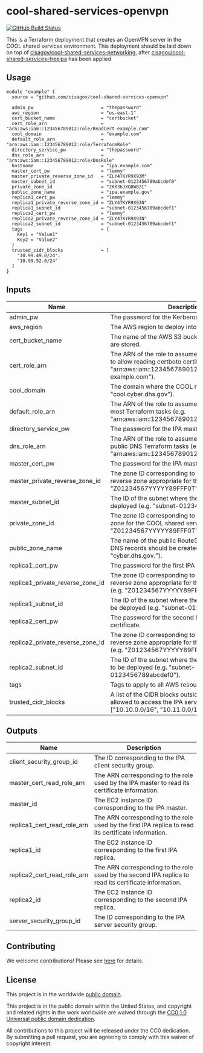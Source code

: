 # cool-shared-services-openvpn #

[![GitHub Build Status](https://github.com/cisagov/cool-shared-services-openvpn/workflows/build/badge.svg)](https://github.com/cisagov/cool-shared-services-openvpn/actions)

This is a Terraform deployment that creates an OpenVPN server in the
COOL shared services environment.  This deployment should be laid down
on top of
[cisagov/cool-shared-services-networking](https://github.com/cisagov/cool-shared-services-networking),
after
[cisagov/cool-shared-services-freeipa](https://github.com/cisagov/cool-shared-services-freeipa)
has been applied

## Usage ##

```hcl
module "example" {
  source = "github.com/cisagov/cool-shared-services-openvpn"

  admin_pw                         = "thepassword"
  aws_region                       = "us-east-1"
  cert_bucket_name                 = "certbucket"
  cert_role_arn                    = "arn:aws:iam::123456789012:role/ReadCert-example.com"
  cool_domain                      = "example.com"
  default_role_arn                 = "arn:aws:iam::123456789012:role/TerraformRole"
  directory_service_pw             = "thepassword"
  dns_role_arn                     = "arn:aws:iam::123456789012:role/DnsRole"
  hostname                         = "ipa.example.com"
  master_cert_pw                   = "lemmy"
  master_private_reverse_zone_id   = "ZLY47KYR9X93M"
  master_subnet_id                 = "subnet-0123456789abcdef0"
  private_zone_id                  = "ZKX36JXQ8W82L"
  public_zone_name                 = "ipa.example.gov"
  replica1_cert_pw                 = "lemmy"
  replica1_private_reverse_zone_id = "ZLY47KYR9X93N"
  replica1_subnet_id               = "subnet-0123456789abcdef1"
  replica2_cert_pw                 = "lemmy"
  replica2_private_reverse_zone_id = "ZLY47KYR9X93N"
  replica2_subnet_id               = "subnet-0123456789abcdef1"
  tags                             = {
    Key1 = "Value1"
    Key2 = "Value2"
  }
  trusted_cidr_blocks              = [
    "10.99.49.0/24",
    "10.99.52.0/24"
  ]
}
```

## Inputs ##

| Name | Description | Type | Default | Required |
|------|-------------|:----:|:-------:|:--------:|
| admin_pw | The password for the Kerberos admin role. | string | | yes |
| aws_region | The AWS region to deploy into (e.g. us-east-1). | string | | yes |
| cert_bucket_name | The name of the AWS S3 bucket where certificates are stored. | string | `cool-certificates` | no |
| cert_role_arn | The ARN of the role to assume when creating a role to allow reading certboto certificate data (e.g. "arn:aws:iam::123456789012:role/ReadCert-example.com"). | string | | yes |
| cool_domain | The domain where the COOL resources reside (e.g. "cool.cyber.dhs.gov"). | string | `cool.cyber.dhs.gov` | no |
| default_role_arn | The ARN of the role to assume when performing most Terraform tasks (e.g. "arn:aws:iam::123456789012:role/TerraformRole"). | string | | yes |
| directory_service_pw | The password for the IPA master's directory service. | string | | yes |
| dns_role_arn | The ARN of the role to assume when performing public DNS Terraform tasks (e.g. "arn:aws:iam::123456789012:role/DnsRole"). | string | | yes |
| master_cert_pw | The password for the IPA master's certificate. | string | | yes |
| master_private_reverse_zone_id | The zone ID corresponding to the private Route53 reverse zone appropriate for the IPA master (e.g. "Z01234567YYYYY89FFF0T"). | string | | yes |
| master_subnet_id | The ID of the subnet where the IPA master is to be deployed (e.g. "subnet-0123456789abcdef0"). | string | | yes |
| private_zone_id | The zone ID corresponding to the private Route53 zone for the COOL shared services VPC (e.g. "Z01234567YYYYY89FFF0T"). | string | | yes |
| public_zone_name | The name of the public Route53 zone where public DNS records should be created (e.g. "cyber.dhs.gov."). | string | `cyber.dhs.gov` | no |
| replica1_cert_pw | The password for the first IPA replica's certificate. | string | | yes |
| replica1_private_reverse_zone_id | The zone ID corresponding to the private Route53 reverse zone appropriate for the first IPA replica (e.g. "Z01234567YYYYY89FFF0T"). | string | | yes |
| replica1_subnet_id | The ID of the subnet where the first IPA replica is to be deployed (e.g. "subnet-0123456789abcdef0"). | string | | yes |
| replica2_cert_pw | The password for the second IPA replica's certificate. | string | | yes |
| replica2_private_reverse_zone_id | The zone ID corresponding to the private Route53 reverse zone appropriate for the second IPA replica (e.g. "Z01234567YYYYY89FFF0T"). | string | | yes |
| replica2_subnet_id | The ID of the subnet where the second IPA replica is to be deployed (e.g. "subnet-0123456789abcdef0"). | string | | yes |
| tags | Tags to apply to all AWS resources created. | map(string) | `{}` | no |
| trusted_cidr_blocks | A list of the CIDR blocks outside the VPC that are allowed to access the IPA servers (e.g. ["10.10.0.0/16", "10.11.0.0/16"]). | list(string) | `[]` | no |

## Outputs ##

| Name | Description |
|------|-------------|
| client_security_group_id | The ID corresponding to the IPA client security group. |
| master_cert_read_role_arn | The ARN corresponding to the role used by the IPA master to read its certificate information. |
| master_id | The EC2 instance ID corresponding to the IPA master. |
| replica1_cert_read_role_arn | The ARN corresponding to the role used by the first IPA replica to read its certificate information. |
| replica1_id | The EC2 instance ID corresponding to the first IPA replica. |
| replica2_cert_read_role_arn | The ARN corresponding to the role used by the second IPA replica to read its certificate information. |
| replica2_id | The EC2 instance ID corresponding to the second IPA replica. |
| server_security_group_id | The ID corresponding to the IPA server security group. |

## Contributing ##

We welcome contributions!  Please see [here](CONTRIBUTING.md) for
details.

## License ##

This project is in the worldwide [public domain](LICENSE).

This project is in the public domain within the United States, and
copyright and related rights in the work worldwide are waived through
the [CC0 1.0 Universal public domain
dedication](https://creativecommons.org/publicdomain/zero/1.0/).

All contributions to this project will be released under the CC0
dedication. By submitting a pull request, you are agreeing to comply
with this waiver of copyright interest.
